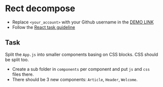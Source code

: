 # Rect decompose

- Replace `<your_account>` with your Github username in the [DEMO LINK](https://AndriySimyachenko.github.io/react_decompose/)
- Follow the [React task guideline](https://github.com/mate-academy/react_task-guideline#react-tasks-guideline)

## Task

Split the `App.js` into smaller components basing on CSS blocks. CSS should be split too.

- Create a sub folder in `components` per component and put `js` and `css` files there.
- There should be 3 new components: `Article`, `Header`, `Welcome`.
